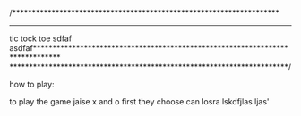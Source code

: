 /********************************************************************
*********************************************************************
tic tock toe sdfaf
asdfaf******************************************************************************
***********************************************************************/

how to play:

to play the game jaise x and o first they choose can losra lskdfjlas ljas'